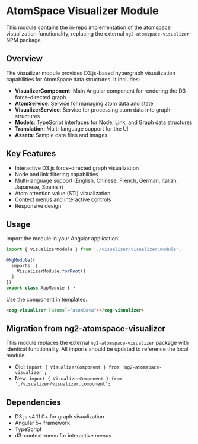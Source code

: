 # AtomSpace Visualizer Module

This module contains the in-repo implementation of the atomspace visualization functionality, replacing the external `ng2-atomspace-visualizer` NPM package.

## Overview

The visualizer module provides D3.js-based hypergraph visualization capabilities for AtomSpace data structures. It includes:

- **VisualizerComponent**: Main Angular component for rendering the D3 force-directed graph
- **AtomService**: Service for managing atom data and state
- **VisualizerService**: Service for processing atom data into graph structures
- **Models**: TypeScript interfaces for Node, Link, and Graph data structures
- **Translation**: Multi-language support for the UI
- **Assets**: Sample data files and images

## Key Features

- Interactive D3.js force-directed graph visualization
- Node and link filtering capabilities
- Multi-language support (English, Chinese, French, German, Italian, Japanese, Spanish)
- Atom attention value (STI) visualization
- Context menus and interactive controls
- Responsive design

## Usage

Import the module in your Angular application:

```typescript
import { VisualizerModule } from './visualizer/visualizer.module';

@NgModule({
  imports: [
    VisualizerModule.forRoot()
  ]
})
export class AppModule { }
```

Use the component in templates:

```html
<cog-visualizer [atoms]="atomData"></cog-visualizer>
```

## Migration from ng2-atomspace-visualizer

This module replaces the external `ng2-atomspace-visualizer` package with identical functionality. All imports should be updated to reference the local module:

- Old: `import { VisualizerComponent } from 'ng2-atomspace-visualizer';`
- New: `import { VisualizerComponent } from './visualizer/visualizer.component';`

## Dependencies

- D3.js v4.11.0+ for graph visualization
- Angular 5+ framework
- TypeScript
- d3-context-menu for interactive menus